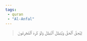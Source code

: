 ```yaml
---
tags: 
 - quran 
 - "Al-Anfal"
---
```


> لِيُحِقَّ ٱلۡحَقَّ وَيُبۡطِلَ ٱلۡبَٰطِلَ وَلَوۡ كَرِهَ ٱلۡمُجۡرِمُونَ
